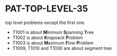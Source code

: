 # PAT-TOP-LEVEL-35
top level problems except the first one.

- T1001 is about **M**inimum **S**panning **T**ree
- T1002 is about **K**napsack **P**roblem
- T1003 is about **M**aximum **F**low **P**roblem
- T1009, T1010 and T1030 are about segment tree
